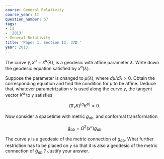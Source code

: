 ```yaml
---
course: General Relativity
course_year: II
question_number: 67
tags:
- II
- '2013'
- General Relativity
title: 'Paper 1, Section II, 37D '
year: 2013
---
```




The curve $\gamma, x^{a}=x^{a}(\lambda)$, is a geodesic with affine parameter $\lambda$. Write down the geodesic equation satisfied by $x^{a}(\lambda)$.

Suppose the parameter is changed to $\mu(\lambda)$, where $d \mu / d \lambda>0$. Obtain the corresponding equation and find the condition for $\mu$ to be affine. Deduce that, whatever parametrization $\nu$ is used along the curve $\gamma$, the tangent vector $K^{a}$ to $\gamma$ satisfies

$$\left(\nabla_{\nu} K\right)^{[a} K^{b]}=0 \text {. }$$

Now consider a spacetime with metric $g_{a b}$, and conformal transformation

$$\tilde{g}_{a b}=\Omega^{2}\left(x^{c}\right) g_{a b}$$

The curve $\gamma$ is a geodesic of the metric connection of $g_{a b}$. What further restriction has to be placed on $\gamma$ so that it is also a geodesic of the metric connection of $\tilde{g}_{a b}$ ? Justify your answer.